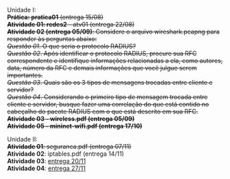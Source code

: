 Unidade I:  
~~**Prática: pratica01** (entrega 15/08)~~      
~~**Atividade 01: redes2** - atv01 (entrega 22/08)~~           
~~**Atividade 02 (entrega 05/09)**: Considere o arquivo wireshark.pcapng para responder às perguntas abaixo:     
        *Questão 01*. O que seria o protocolo RADIUS?  
	*Questão 02*. Após identificar o protocolo RADIUS, procure sua RFC correspondente e identifique informações relacionadas a ela, como autores, data, número da RFC e demais informações que você julgue serem importantes.  
	*Questão 03*. Quais são os 3 tipos de mensagens trocadas entre cliente e servidor?  
	*Questão 04*. Considerando o primeiro tipo de mensagem trocada entre cliente e servidor, busque fazer uma correlação do que está contido no cabeçalho do pacote RADIUS com o que está descrito em sua RFC.~~  
~~**Atividade 03 - wireless.pdf (entrega 05/09)**~~       
~~**Atividade 05 - mininet-wifi.pdf (entrega 17/10)**~~    

Unidade II:  
~~**Atividade 01**: seguranca.pdf (entrega 07/11)~~   
**Atividade 02**: iptables.pdf (entrega 14/11)       
**Atividade 03**: [entrega 20/11](https://docs.google.com/document/d/1xe6vS1ycrG_7oB387UBSieEV1IM4rmJ3y-2LLoqVETA/edit?usp=sharing)   
**Atividade 04**: [entrega 27/11](https://docs.google.com/document/d/1nFtiDi5LLqbWEwXIYidyaJWnokJAvi8u3b40WqSy9TY/edit?usp=sharing)         

